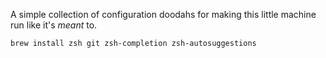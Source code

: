 A simple collection of configuration doodahs for making this little machine run like it's *meant* to.

```
brew install zsh git zsh-completion zsh-autosuggestions
```